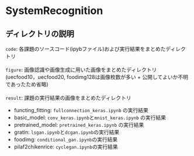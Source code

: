 # SystemRecognition

## ディレクトリの説明
`code`: 各課題のソースコード(ipybファイル)および実行結果をまとめたディレクトリ<br><br>
`figure`: 画像認識や画像生成に用いた画像をまとめたディレクトリ 
          <br>(uecfood10，uecfood20, foodimg128は画像枚数が多い + 公開してよいか不明であったため省略)<br><br>
`result`: 課題の実行結果の画像をまとめたディレクトリ
   - functing_fitting: `fullconnection_keras.ipynb` の実行結果
   - basic_model: `conv_keras.ipynb`と`mnist_keras.ipynb` の実行結果
   - pretrained_model: `pretrained_keras.ipynb` の実行結果
   - gratin: `lsgan.ipynb`と`dcgan.ipynb`の実行結果
   - foodimg: `conditional_gan.ipynb`の実行結果
   - pilaf2chikenrice: `cyclegan.ipynb`の実行結果
  
